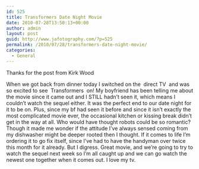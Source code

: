 ```yaml
---
id: 525
title: Transformers Date Night Movie
date: 2010-07-28T13:50:13+00:00
author: admin
layout: post
guid: http://www.jafotography.com/?p=525
permalink: /2010/07/28/transformers-date-night-movie/
categories:
  - General
---
```

Thanks for the post from Kirk Wood

When we got back from dinner today I switched on the &nbsp;direct TV&nbsp; and was so excited to see &nbsp;Transformers&nbsp; on! My boyfriend has been telling me about the movie since it came out and I STILL hadn&#8217;t seen it, which means I couldn&#8217;t watch the sequel either. It was the perfect end to our date night for it to be on. Plus, since my bf had seen it before and since it isn&#8217;t exactly the most complicated movie ever, the occasional kitchen or kissing break didn&#8217;t get in the way at all. Who would have thought robots could be so romantic? Though it made me wonder if the attitude I&#8217;ve always sensed coming from my dishwasher might be deeper rooted then I thought. If it comes to life I&#8217;m ordering it to go fix itself, since I&#8217;ve had to have the handyman over twice this month for it already. But I digress. Great movie, and we&#8217;re going to try to watch the sequel next week so I&#8217;m all caught up and we can go watch the newest one together when it comes out. I love my tv.